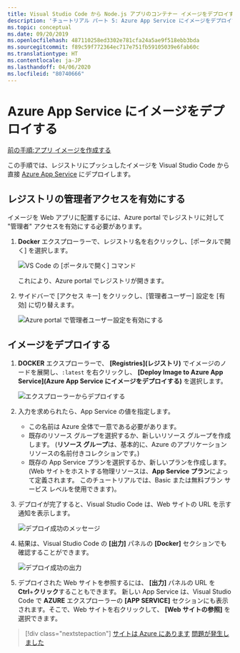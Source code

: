 ```yaml
---
title: Visual Studio Code から Node.js アプリのコンテナー イメージをデプロイする
description: 'チュートリアル パート 5: Azure App Service にイメージをデプロイする'
ms.topic: conceptual
ms.date: 09/20/2019
ms.openlocfilehash: 487110258ed3302e781cfa24a5ae9f518ebb3bda
ms.sourcegitcommit: f89c59f772364ec717e751fb59105039e6fab60c
ms.translationtype: HT
ms.contentlocale: ja-JP
ms.lasthandoff: 04/06/2020
ms.locfileid: "80740666"
---
```

# <a name="deploy-the-image-to-azure-app-service"></a>Azure App Service にイメージをデプロイする

[前の手順:アプリ イメージを作成する](tutorial-vscode-docker-node-04.md)

この手順では、レジストリにプッシュしたイメージを Visual Studio Code から直接 [Azure App Service](https://azure.microsoft.com/services/app-service/) にデプロイします。

## <a name="enable-admin-access-on-the-registry"></a>レジストリの管理者アクセスを有効にする

イメージを Web アプリに配置するには、Azure portal でレジストリに対して "管理者" アクセスを有効にする必要があります。

1. **Docker** エクスプローラーで、レジストリ名を右クリックし、[ポータルで開く] を選択します。 

    ![VS Code の [ポータルで開く] コマンド](media/deploy-containers/open-in-portal.png)

    これにより、Azure portal でレジストリが開きます。

1. サイドバーで [アクセス キー] をクリックし、[管理者ユーザー] 設定を [有効] に切り替えます。  
    
    ![Azure portal で管理者ユーザー設定を有効にする](media/deploy-containers/access-keys.png)

## <a name="deploy-image"></a>イメージをデプロイする

1. **DOCKER** エクスプローラーで、 **[Registries]\(レジストリ\)** でイメージのノードを展開し、`:latest` を右クリックし、 **[Deploy Image to Azure App Service]\(Azure App Service にイメージをデプロイする\)** を選択します。

    ![エクスプローラーからデプロイする](media/deploy-containers/deploy-image-command.png)

1. 入力を求められたら、App Service の値を指定します。

    - この名前は Azure 全体で一意である必要があります。
    - 既存のリソース グループを選択するか、新しいリソース グループを作成します。 (**リソース グループ**は、基本的に、Azure のアプリケーション リソースの名前付きコレクションです。)
    - 既存の App Service プランを選択するか、新しいプランを作成します。 (Web サイトをホストする物理リソースは、**App Service プラン**によって定義されます。 このチュートリアルでは、Basic または無料プラン サービス レベルを使用できます)。

1. デプロイが完了すると、Visual Studio Code は、Web サイトの URL を示す通知を表示します。

    ![デプロイ成功のメッセージ](media/deploy-containers/deploy-successful.png)

1. 結果は、Visual Studio Code の **[出力]** パネルの **[Docker]** セクションでも確認することができます。

    ![デプロイ成功の出力](media/deploy-containers/deploy-output.png)

1. デプロイされた Web サイトを参照するには、 **[出力]** パネルの URL を **Ctrl**+**クリック**することもできます。 新しい App Service は、Visual Studio Code で **AZURE** エクスプローラーの **[APP SERVICE]** セクションにも表示されます。そこで、Web サイトを右クリックして、 **[Web サイトの参照]** を選択できます。

> [!div class="nextstepaction"]
> [サイトは Azure にあります](tutorial-vscode-docker-node-06.md) [問題が発生しました](https://www.research.net/r/PWZWZ52?tutorial=docker-extension&step=deploy-app)
